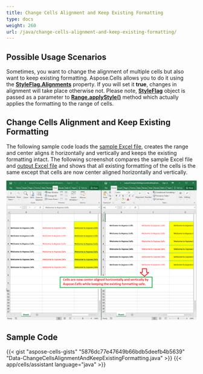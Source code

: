 ```yaml
---
title: Change Cells Alignment and Keep Existing Formatting
type: docs
weight: 260
url: /java/change-cells-alignment-and-keep-existing-formatting/
---
```


## **Possible Usage Scenarios**

Sometimes, you want to change the alignment of multiple cells but also want to keep existing formatting. Aspose.Cells allows you to do it using the [**StyleFlag.Alignments**](https://reference.aspose.com/cells/java/com.aspose.cells/styleflag#Alignments) property. If you will set it **true**, changes in alignment will take place otherwise not. Please note, [**StyleFlag**](https://reference.aspose.com/cells/java/com.aspose.cells/StyleFlag) object is passed as a parameter to [**Range.applyStyle()**](https://reference.aspose.com/cells/java/com.aspose.cells/range#applyStyle-com.aspose.cells.Style-com.aspose.cells.StyleFlag-) method which actually applies the formatting to the range of cells.

## **Change Cells Alignment and Keep Existing Formatting**

The following sample code loads the [sample Excel file](67338592.xlsx), creates the range and center aligns it horizontally and vertically and keeps the existing formatting intact. The following screenshot compares the sample Excel file and [output Excel file](67338591.xlsx) and shows that all existing formatting of the cells is the same except that cells are now center aligned horizontally and vertically.

![todo:image_alt_text](change-cells-alignment-and-keep-existing-formatting_1.png)

## **Sample Code**

{{< gist "aspose-cells-gists" "5876dc77e47649b66bdb5deefb4b5639" "Data-ChangeCellsAlignmentAndKeepExistingFormatting.java" >}}
{{< app/cells/assistant language="java" >}}